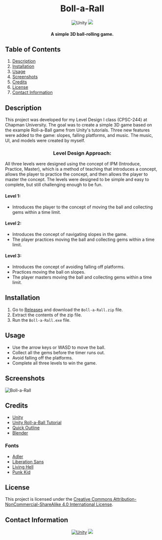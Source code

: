 <h1 align="center">
  Boll-a-Rall
</h1>

<p align="center">
  <img src="https://img.shields.io/badge/Unity-FFFFFF.svg?style=for-the-badge&logo=Unity&logoColor=black" alt="Unity">
  <img src="https://img.shields.io/badge/License-CC_BY--NC--SA_4.0-lightgrey.svg?style=for-the-badge">
</p>

<h4 align="center">A simple 3D ball-rolling game.</h4>

## Table of Contents
1. [Description](#description)
2. [Installation](#installation)
3. [Usage](#usage)
4. [Screenshots](#screenshots)
5. [Credits](#credits)
6. [License](#license)
7. [Contact Information](#contact-information)

## Description
This project was developed for my Level Design I class (CPSC-244) at Chapman University. The goal was to create a simple 3D game based on the example Roll-a-Ball game from Unity's tutorials. Three new features were added to the game: slopes, falling platforms, and music. The music, UI, and models were created by myself.

<h3 align="center">
Level Design Approach:
</h3>

All three levels were designed using the concept of IPM (Introduce, Practice, Master), which is a method of teaching that introduces a concept, allows the player to practice the concept, and then allows the player to master the concept. The levels were designed to be simple and easy to complete, but still challenging enough to be fun.

#### Level 1:
- Introduces the player to the concept of moving the ball and collecting gems within a time limit.

#### Level 2:
- Introduces the concept of navigating slopes in the game.
- The player practices moving the ball and collecting gems within a time limit.

#### Level 3:
- Introduces the concept of avoiding falling off platforms.
- Practices moving the ball on slopes.
- The player masters moving the ball and collecting gems within a time limit.

## Installation
1. Go to [Releases](https://github.com/cwchilvers/Boll-a-Rall/releases) and download the `Boll-a-Rall.zip` file.
2. Extract the contents of the zip file.
3. Run the `Boll-a-Rall.exe` file.

## Usage
- Use the arrow keys or WASD to move the ball.
- Collect all the gems before the timer runs out.
- Avoid falling off the platforms.
- Complete all three levels to win the game.

## Screenshots
![Boll-a-Rall](https://github.com/cwchilvers/Basic-Tech-Blog/assets/59628271/6141efc4-64a3-4c8b-9b31-111cadc3fcd5)

## Credits
- [Unity](https://unity.com/)
- [Unity Roll-a-Ball Tutorial](https://learn.unity.com/project/roll-a-ball-tutorial)
- [Quick Outline](https://assetstore.unity.com/packages/tools/utilities/quick-outline-115488)
- [Blender](https://www.blender.org/)

### Fonts
- [Adler](https://www.dafont.com/adler.font)
- [Liberation Sans](https://www.dafont.com/liberation-sans.font)
- [Living Hell](https://www.dafont.com/living-hell.font)
- [Punk Kid](https://www.dafont.com/punk-kid.font)

## License
This project is licensed under the [Creative Commons Attribution-NonCommercial-ShareAlike 4.0 International License](https://creativecommons.org/licenses/by-nc-sa/4.0/).

## Contact Information
<p align="center">
    <a href="mailto:cwchilvers@gmail.com"><img src="https://img.shields.io/badge/Gmail-D14836?style=for-the-badge&logo=gmail&logoColor=white" alt="Unity"></a>
    <a href="https://github.com/cwchilvers"><img src="https://img.shields.io/badge/GitHub-181717.svg?style=for-the-badge&logo=GitHub&logoColor=white"></a>
</p>
